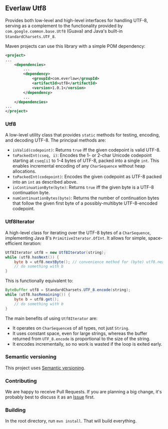 ## Everlaw Utf8

Provides both low-level and high-level interfaces for handling UTF-8, serving
as a complement to the functionality provided by `com.google.common.base.Utf8`
(Guava) and Java's built-in `StandardCharsets.UTF_8`.

Maven projects can use this library with a simple POM dependency:
```xml
<project>
...
    <dependencies>
        ...
        <dependency>
            <groupId>com.everlaw</groupId>
            <artifactId>utf8</artifactId>
            <version>1.0.1</version>
        </dependency>
        ...
    </dependencies>
...
</project>
```

### Utf8

A low-level utility class that provides `static` methods for testing,
encoding, and decoding UTF-8. The principal methods are:
- `isValid(codepoint)`: Returns `true` iff the given codepoint is valid UTF-8.
- `toPackedInt(cseq, i)`: Encodes the 1- or 2-char Unicode codepoint starting
  at `cseq[i]` to 1-4 bytes of UTF-8, packed into a single `int`. This enables
  incremental encoding of any `CharSequence` without heap allocations.
- `toPackedInt(codepoint)`: Encodes the given codepoint as UTF-8 packed into
  an `int` as described above.
- `isContinuationByte(byte)`: Returns `true` iff the given byte is a UTF-8
  continuation byte.
- `numContinuationBytes(byte)`: Returns the number of continuation bytes that
  follow the given first byte of a possibly-multibyte UTF-8-encoded codepoint.

### Utf8Iterator

A high-level class for iterating over the UTF-8 bytes of a `CharSequence`,
implementing Java 8's `PrimitiveIterator.OfInt`. It allows for simple,
space-efficient iteration:
```java
Utf8Iterator utf8 = new Utf8Iterator(string);
while (utf8.hasNext()) {
    byte b = utf8.nextByte(); // convenience method for (byte) utf8.nextInt()
    // do something with b
}
```

This is functionally equivalent to:
```java
ByteBuffer utf8 = StandardCharsets.UTF_8.encode(string);
while (utf8.hasRemaining()) {
    byte b = utf8.get();
    // do something with b
}
```

The main benefits of using `Utf8Iterator` are:
- It operates on `CharSequence`s of all types, not just `String`.
- It uses constant space, even for large strings, whereas the buffer returned
  from `UTF_8.encode` is proportional to the size of the string.
- It encodes incrementally, so no work is wasted if the loop is exited early.

### Semantic versioning

This project uses [Semantic versioning](http://semver.org/).

### Contributing

We are happy to receive Pull Requests. If you are planning a big change, it's
probably best to discuss it as an
[Issue](https://github.com/Everlaw/utf8/issues) first.  

### Building

In the root directory, run `mvn install`. That will build everything.

